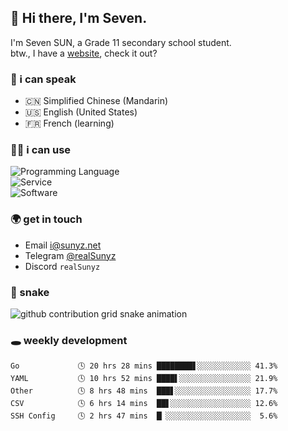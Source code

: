 <!-- DO NOT FORGET TO PULL BEFORE PUSHING -->
## 👋 Hi there, I'm Seven.

I'm Seven SUN, a Grade 11 secondary school student.  
btw., I have a [website](https://sunyz.net), check it out?

### 💬 i can speak

* 🇨🇳 Simplified Chinese (Mandarin)  
* 🇺🇸 English (United States)  
* 🇫🇷 French (learning)

### 👩‍💻 i can use

![Programming Language](https://skillicons.dev/icons?i=cpp,html,python,nodejs,nextjs,tailwind,bash,latex,md)  
![Service](https://skillicons.dev/icons?i=docker,git,nginx,cloudflare,workers,github,linux,vercel,mysql)  
![Software](https://skillicons.dev/icons?i=ai,pr,ps,xd,figma,vim,vscode,pycharm,clion)

### 🌍 get in touch

* Email <i@sunyz.net>
* Telegram [@realSunyz](https://t.me/realSunyz)
* Discord `realSunyz`

### 🐍 snake
<picture>
  <source media="(prefers-color-scheme: dark)" srcset="https://raw.githubusercontent.com/realSunyz/realSunyz/main/snake/snake-dark.svg" />
  <source media="(prefers-color-scheme: light)" srcset="https://raw.githubusercontent.com/realSunyz/realSunyz/main/snake/snake.svg" />
  <img alt="github contribution grid snake animation" src="github-snake.svg" />
</picture>

### 🕳️ weekly development
<!-- waka-box start -->
```text
Go             🕓 20 hrs 28 mins ████████▋░░░░░░░░░░░░ 41.3%
YAML           🕓 10 hrs 52 mins ████▌░░░░░░░░░░░░░░░░ 21.9%
Other          🕓 8 hrs 48 mins  ███▋░░░░░░░░░░░░░░░░░ 17.7%
CSV            🕓 6 hrs 14 mins  ██▋░░░░░░░░░░░░░░░░░░ 12.6%
SSH Config     🕓 2 hrs 47 mins  █▏░░░░░░░░░░░░░░░░░░░  5.6%
```
<!-- Powered by https://github.com/realSunyz/waka-box-go . -->
<!-- waka-box end -->